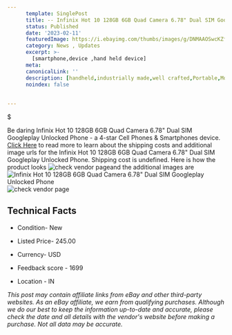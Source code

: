 ```yaml
---
      template: SinglePost
      title: -- Infinix Hot 10 128GB 6GB Quad Camera 6.78" Dual SIM Googleplay Unlocked Phone
      status: Published
      date: '2023-02-11'
      featuredImage: https://i.ebayimg.com/thumbs/images/g/DNMAAOSwcKZfgXe1/s-l225.jpg
      category: News , Updates
      excerpt: >-
        [smartphone,device ,hand held device]
      meta:
      canonicalLink: ''
      description: [handheld,industrially made,well crafted,Portable,Mobile,Compact,Convenient,Lightweight,Maneuverable,Man-portable,Miniature,Carriable,Hand-held,Light,Holdable,Transportable,Mobile device,Pocket-sized,On-the-go,Wireless,Cordless,Compact size,Convenient size, smartphone,device ,hand held device]
      noindex: false
      
        
---
```

$

Be daring Infinix Hot 10 128GB 6GB Quad Camera 6.78" Dual SIM Googleplay Unlocked Phone - a 4-star Cell Phones & Smartphones device. [Click Here](https://www.ebay.com/itm/174472878547?hash=item289f64d9d3%3Ag%3ADNMAAOSwcKZfgXe1&mkevt=1&mkcid=1&mkrid=711-53200-19255-0&campid=%253CePNCampaignId%253E&customid=%253CreferenceId%253E&toolid=10049) to read more to learn about the shipping costs and additional image urls for the Infinix Hot 10 128GB 6GB Quad Camera 6.78" Dual SIM Googleplay Unlocked Phone. Shipping cost is undefined. Here is how the product looks ![check vendor page](https://i.ebayimg.com/thumbs/images/g/DNMAAOSwcKZfgXe1/s-l225.jpg)and the additional images are![Infinix Hot 10 128GB 6GB Quad Camera 6.78" Dual SIM Googleplay Unlocked Phone](https://i.ebayimg.com/images/g/DNMAAOSwcKZfgXe1/s-l960.jpg)![check vendor page](https://origin-galleryplus.ebayimg.com/ws/web/174472878547_2_0_1/225x225.jpg,https://origin-galleryplus.ebayimg.com/ws/web/174472878547_3_0_1/225x225.jpg,https://origin-galleryplus.ebayimg.com/ws/web/174472878547_4_0_1/225x225.jpg,https://origin-galleryplus.ebayimg.com/ws/web/174472878547_5_0_1/225x225.jpg,https://origin-galleryplus.ebayimg.com/ws/web/174472878547_6_0_1/225x225.jpg,https://origin-galleryplus.ebayimg.com/ws/web/174472878547_7_0_1/225x225.jpg)



 ## Technical Facts 



     
      

 - Condition- New 


      

 - Listed Price- 245.00 


      

 - Currency- USD 


      

 - Feedback score - 1699 


      

 - Location - IN 


      
      

 *_This post may contain affiliate links from eBay and other third-party websites. As an eBay affiliate, we earn from qualifying purchases. Although we do our best to keep the information up-to-date and accurate, please check the date and all details with the vendor's website before making a purchase. Not all data may be accurate._*






